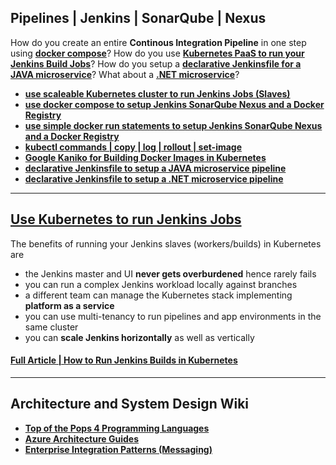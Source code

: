 
## Pipelines | Jenkins | SonarQube | Nexus

How do you create an entire **Continous Integration Pipeline** in one step using **[docker compose](/pipeline/pipeline-using-docker-compose)**? How do you use **[Kubernetes PaaS to run your Jenkins Build Jobs](/kubernetes/kubernetes-slaves)**? How do you setup a **[declarative Jenkinsfile for a JAVA microservice](/pipeline/for-java-microservice/)**? What about a **[.NET microservice](/pipeline/for-dotnet-microservice/)**?

- **[use scaleable Kubernetes cluster to run Jenkins Jobs (Slaves)](/kubernetes/kubernetes-slaves)**
- **[use docker compose to setup Jenkins SonarQube Nexus and a Docker Registry](/pipeline/pipeline-using-docker-compose)**
- **[use simple docker run statements to setup Jenkins SonarQube Nexus and a Docker Registry](/pipeline/pipeline-using-docker-run)**
- **[kubectl commands | copy | log | rollout | set-image](/kubernetes/kubectl-commands)**
- **[Google Kaniko for Building Docker Images in Kubernetes](kubernetes/kaniko)**
- **[declarative Jenkinsfile to setup a JAVA microservice pipeline](/pipeline/for-java-microservice/)**
- **[declarative Jenkinsfile to setup a .NET microservice pipeline](/pipeline/for-dotnet-microservice/)**



---



## [Use Kubernetes to run Jenkins Jobs](/kubernetes/kubernetes-slaves)

The benefits of running your Jenkins slaves (workers/builds) in Kubernetes are

- the Jenkins master and UI **never gets overburdened** hence rarely fails
- you can run a complex Jenkins workload locally against branches
- a different team can manage the Kubernetes stack implementing **platform as a service**
- you can use multi-tenancy to run pipelines and app environments in the same cluster
- you can **scale Jenkins horizontally** as well as vertically

#### [Full Article | How to Run Jenkins Builds in Kubernetes](/kubernetes/kubernetes-slaves)



---


## Architecture and System Design Wiki

- **[Top of the Pops 4 Programming Languages](https://www.tiobe.com/tiobe-index/)**
- **[Azure Architecture Guides](https://docs.microsoft.com/en-us/azure/architecture/)**
- **[Enterprise Integration Patterns (Messaging)](https://www.enterpriseintegrationpatterns.com/patterns/messaging/)**
